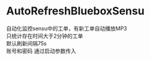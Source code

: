 # AutoRefreshBlueboxSensu  
自动化监控sensu中的工单，有新工单自动播放MP3  
只统计存在时间大于2分钟的工单  
默认刷新间隔75s  
账号和密码 通过启动参数传入

